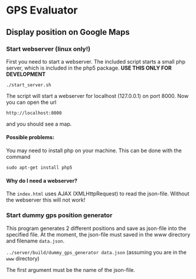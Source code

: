 GPS Evaluator
=============

Display position on Google Maps
-------------------------------

### Start webserver (linux only!)

First you need to start a webserver. The included script starts a small php server, which is included in the php5 package. **USE THIS ONLY FOR DEVELOPMENT**

`./start_server.sh`

The script will start a webserver for localhost (127.0.0.1) on port 8000. Now you can open the url

`http://localhost:8000`

and you should see a map.

#### Possible problems:
You may need to install php on your machine. This can be done with the command

`sudo apt-get install php5`

#### Why do I need a webserver?
The `index.html` uses AJAX (XMLHttpRequest) to read the json-file. Without the webserver this will not work!

### Start dummy gps position generator

This program generates 2 different positions and save as json-file into the specified file. At the moment, the json-file must saved in the www directory and filename `data.json`.

`../server/build/dummy_gps_generator data.json` (assuming you are in the `www` directory)

The first argument must be the name of the json-file.